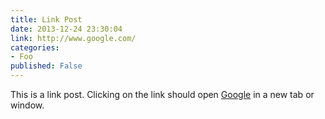 ```yaml
---
title: Link Post
date: 2013-12-24 23:30:04
link: http://www.google.com/
categories:
- Foo
published: False
---
```


This is a link post. Clicking on the link should open [Google](http://www.google.com/) in a new tab or window.
